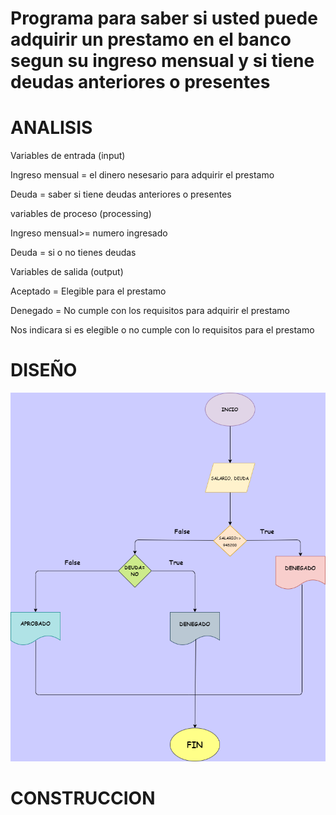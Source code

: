 # Programa para saber si usted puede adquirir un prestamo en el banco segun su ingreso mensual y si tiene deudas anteriores o presentes


# ANALISIS


Variables de entrada (input)


Ingreso mensual = el dinero nesesario para adquirir el prestamo


Deuda = saber si tiene deudas anteriores o presentes


variables de proceso (processing)


Ingreso mensual>= numero ingresado


Deuda = si o no tienes deudas


Variables de salida (output)


Aceptado = Elegible para el prestamo


Denegado = No cumple con los requisitos para adquirir el prestamo


Nos indicara si es elegible o no cumple con lo requisitos para el prestamo


# DISEÑO
![Diagrama de flujo](diagrama.png "diagrama de flujo")


# CONSTRUCCION
